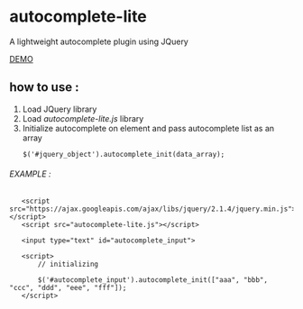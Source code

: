 # autocomplete-lite
A lightweight autocomplete plugin using JQuery

[DEMO](https://jsfiddle.net/pjtnpLn7/3/)

## how to use :

1. Load JQuery library
2. Load *autocomplete-lite.js* library
3. Initialize autocomplete on element and pass autocomplete list as an array
   ```
   $('#jquery_object').autocomplete_init(data_array);
   ```

######    EXAMPLE :
```
   <script src="https://ajax.googleapis.com/ajax/libs/jquery/2.1.4/jquery.min.js"></script>
   <script src="autocomplete-lite.js"></script>

   <input type="text" id="autocomplete_input">

   <script>
       // initializing

       $('#autocomplete_input').autocomplete_init(["aaa", "bbb", "ccc", "ddd", "eee", "fff"]);
   </script>
```
